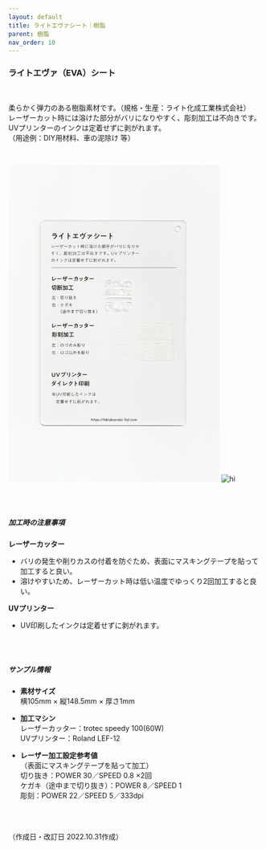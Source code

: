 ```yaml
---
layout: default
title: ライトエヴァシート｜樹脂
parent: 樹脂
nav_order: 10
---
```


### ライトエヴァ（EVA）シート
<br>

柔らかく弾力のある樹脂素材です。（規格・生産：ライト化成工業株式会社）<br>
レーザーカット時には溶けた部分がバリになりやすく、彫刻加工は不向きです。<br>
UVプリンターのインクは定着せずに剥がれます。<br>
（用途例：DIY用材料、車の泥除け 等）

<br>

<img src="assets/15_Light_EVA_1.png" width="420" alt="hi" class="inline"/> <img src="assets/15_Light_EVA_2.png" width="420" alt="hi" class="inline"/>

<br><br>



##### 加工時の注意事項

**レーザーカッター**
<br>
* バリの発生や削りカスの付着を防ぐため、表面にマスキングテープを貼って加工すると良い。
* 溶けやすいため、レーザーカット時は低い温度でゆっくり2回加工すると良い。

**UVプリンター**
<br>
* UV印刷したインクは定着せずに剥がれます。

<br><br>

##### サンプル情報

* **素材サイズ**<br>
横105mm × 縦148.5mm × 厚さ1mm

* **加工マシン**<br>
レーザーカッター：trotec speedy 100(60W)<br>
UVプリンター：Roland LEF-12<br>

* **レーザー加工設定参考値**<br>（表面にマスキングテープを貼って加工）<br>
切り抜き：POWER 30／SPEED 0.8 ×2回<br>
ケガキ（途中まで切り抜き）：POWER 8／SPEED 1<br>
彫刻：POWER 22／SPEED 5／333dpi<br>

<br><br>

（作成日・改訂日 2022.10.31作成）
